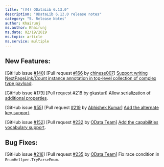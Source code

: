 ```yaml
---
title: "(V4) ODataLib 6.13.0"
description: "ODataLib 6.13.0 release notes"
category: "5. Release Notes"
author: Khairunj
ms.author: Khairunj
ms.date: 02/19/2019
ms.topic: article
ms.service: multiple
---
```


## New Features: 
[GitHub issue [#140](https://github.com/OData/odata.net/issues/140)] [Pull request [#166](https://github.com/OData/odata.net/pull/166) by [chinese007](https://github.com/chinese007)] [Support writing NextPageLink/Count instance annotation in top-level collection of complex type payload](http://odata.github.io/odata.net/#06-08-nextpagelinkAndCountForCollection). 

[GitHub issue [#179](https://github.com/OData/odata.net/issues/179)] [Pull request [#218](https://github.com/OData/odata.net/pull/218) by [gkasturi](https://github.com/gkasturi)] [Allow serialization of additional properties](http://odata.github.io/odata.net/#06-11-allow-serialization-of-additional-pproperties).

[GitHub issue [#55](https://github.com/OData/odata.net/issues/55)] [Pull request [#219](https://github.com/OData/odata.net/pull/219) by [Abhishek Kumar](https://github.com/abkmr)] [Add the alternate key support](http://odata.github.io/odata.net/#06-06-alternatekey).

[GitHub issue [#152](https://github.com/OData/odata.net/issues/152)] [Pull request [#232](https://github.com/OData/odata.net/pull/232) by [OData Team](http://odata.github.io)] [Add the capabilities vocabulary support](http://odata.github.io/odata.net/#06-07-capabilitiesVocabulary).

## Bug Fixes: 
[GitHub issue [#216](https://github.com/OData/odata.net/issues/216)] [Pull request [#235](https://github.com/OData/odata.net/pull/235) by [OData Team](http://odata.github.io)] Fix race condition in `EnumHellper.TryParseEnum`.
